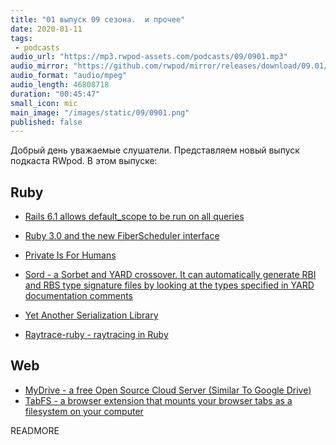 ```yaml
---
title: "01 выпуск 09 сезона.  и прочее"
date: 2020-01-11
tags:
 - podcasts
audio_url: "https://mp3.rwpod-assets.com/podcasts/09/0901.mp3"
audio_mirror: "https://github.com/rwpod/mirror/releases/download/09.01/0901.mp3"
audio_format: "audio/mpeg"
audio_length: 46808718
duration: "00:45:47"
small_icon: mic
main_image: "/images/static/09/0901.png"
published: false
---
```


Добрый день уважаемые слушатели. Представляем новый выпуск подкаста RWpod. В этом выпуске:

## Ruby

 - [Rails 6.1 allows default_scope to be run on all queries](https://bigbinary.com/blog/rails-6-1-allows-default_scope-to-be-run-on-all-queries)
 - [Ruby 3.0 and the new FiberScheduler interface](http://www.wjwh.eu/posts/2020-12-28-ruby-fiber-scheduler-c-extension.html)
 - [Private Is For Humans](https://www.rubypigeon.com/posts/private-is-for-humans/)


 - [Sord - a Sorbet and YARD crossover. It can automatically generate RBI and RBS type signature files by looking at the types specified in YARD documentation comments](https://github.com/AaronC81/sord)
 - [Yet Another Serialization Library](https://andymaleh.blogspot.com/2020/12/yet-another-serialization-library.html)
 - [Raytrace-ruby - raytracing in Ruby](https://github.com/pawptart/raytrace-ruby)

## Web

 - [MyDrive - a free Open Source Cloud Server (Similar To Google Drive)](https://mydrive-storage.com/)
 - [TabFS - a browser extension that mounts your browser tabs as a filesystem on your computer](https://omar.website/tabfs/)


READMORE
